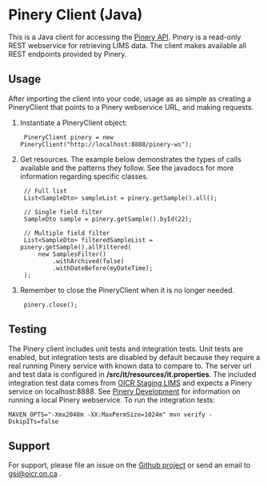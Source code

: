 # Pinery Client (Java)

This is a Java client for accessing the [Pinery API](https://wiki.oicr.on.ca/display/SEQPROD/Pinery+User+Guide). Pinery is a read-only REST webservice for retrieving LIMS data. The client makes available all REST endpoints provided by Pinery.

## Usage

After importing the client into your code, usage as as simple as creating a PineryClient that points to a Pinery webservice URL, and making requests.

1. Instantiate a PineryClient object:

        PineryClient pinery = new PineryClient("http://localhost:8888/pinery-ws");

2. Get resources. The example below demonstrates the types of calls available and the patterns they follow. See the javadocs for more information regarding specific classes.

        // Full list
        List<SampleDto> sampleList = pinery.getSample().all();
        
        // Single field filter
        SampleDto sample = pinery.getSample().byId(22);
        
        // Multiple field filter
        List<SampleDto> filteredSampleList = pinery.getSample().allFiltered(
            new SamplesFilter()
                .withArchived(false)
                .withDateBefore(myDateTime);
        );

3. Remember to close the PineryClient when it is no longer needed.

        pinery.close();

## Testing

The Pinery client includes unit tests and integration tests. Unit tests are enabled, but integration tests are disabled by default because they require a real running Pinery service with known data to compare to. The server url and test data is configured in **/src/it/resources/it.properties**. The included integration test data comes from [OICR Staging LIMS](http://plims3.res.oicr.on.ca) and expects a Pinery service on localhost:8888. See [Pinery Development](https://wiki.oicr.on.ca/display/SEQPROD/Pinery+Development) for information on running a local Pinery webservice. To run the integration tests:

    MAVEN_OPTS="-Xmx2048m -XX:MaxPermSize=1024m" mvn verify -DskipITs=false

## Support

For support, please file an issue on the [Github project](https://github.com/oicr-gsi/pinery) or send an email to gsi@oicr.on.ca .
